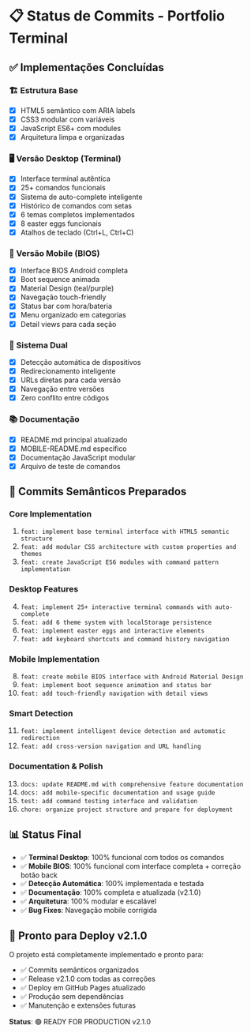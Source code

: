 # 📋 Status de Commits - Portfolio Terminal

## ✅ Implementações Concluídas

### 🏗️ Estrutura Base
- [x] HTML5 semântico com ARIA labels
- [x] CSS3 modular com variáveis
- [x] JavaScript ES6+ com modules
- [x] Arquitetura limpa e organizadas

### 🖥️ Versão Desktop (Terminal)
- [x] Interface terminal autêntica
- [x] 25+ comandos funcionais
- [x] Sistema de auto-complete inteligente
- [x] Histórico de comandos com setas
- [x] 6 temas completos implementados
- [x] 8 easter eggs funcionais
- [x] Atalhos de teclado (Ctrl+L, Ctrl+C)

### 📱 Versão Mobile (BIOS)
- [x] Interface BIOS Android completa
- [x] Boot sequence animada
- [x] Material Design (teal/purple)
- [x] Navegação touch-friendly
- [x] Status bar com hora/bateria
- [x] Menu organizado em categorias
- [x] Detail views para cada seção

### 🔄 Sistema Dual
- [x] Detecção automática de dispositivos
- [x] Redirecionamento inteligente
- [x] URLs diretas para cada versão
- [x] Navegação entre versões
- [x] Zero conflito entre códigos

### 📚 Documentação
- [x] README.md principal atualizado
- [x] MOBILE-README.md específico
- [x] Documentação JavaScript modular
- [x] Arquivo de teste de comandos

## 🚀 Commits Semânticos Preparados

### Core Implementation
1. `feat: implement base terminal interface with HTML5 semantic structure`
2. `feat: add modular CSS architecture with custom properties and themes`
3. `feat: create JavaScript ES6 modules with command pattern implementation`

### Desktop Features
4. `feat: implement 25+ interactive terminal commands with auto-complete`
5. `feat: add 6 theme system with localStorage persistence`
6. `feat: implement easter eggs and interactive elements`
7. `feat: add keyboard shortcuts and command history navigation`

### Mobile Implementation  
8. `feat: create mobile BIOS interface with Android Material Design`
9. `feat: implement boot sequence animation and status bar`
10. `feat: add touch-friendly navigation with detail views`

### Smart Detection
11. `feat: implement intelligent device detection and automatic redirection`
12. `feat: add cross-version navigation and URL handling`

### Documentation & Polish
13. `docs: update README.md with comprehensive feature documentation`
14. `docs: add mobile-specific documentation and usage guide`
15. `test: add command testing interface and validation`
16. `chore: organize project structure and prepare for deployment`

## 📊 Status Final

- ✅ **Terminal Desktop**: 100% funcional com todos os comandos
- ✅ **Mobile BIOS**: 100% funcional com interface completa + correção botão back  
- ✅ **Detecção Automática**: 100% implementada e testada
- ✅ **Documentação**: 100% completa e atualizada (v2.1.0)
- ✅ **Arquitetura**: 100% modular e escalável
- ✅ **Bug Fixes**: Navegação mobile corrigida

## 🎯 Pronto para Deploy v2.1.0

O projeto está completamente implementado e pronto para:
- ✅ Commits semânticos organizados
- ✅ Release v2.1.0 com todas as correções
- ✅ Deploy em GitHub Pages atualizado
- ✅ Produção sem dependências
- ✅ Manutenção e extensões futuras

**Status**: 🟢 READY FOR PRODUCTION v2.1.0
